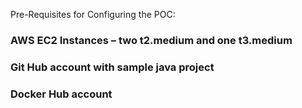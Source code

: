 Pre-Requisites for Configuring the POC:
###	AWS EC2 Instances – two t2.medium and one t3.medium
###	Git Hub account with sample java project
###	Docker Hub account
